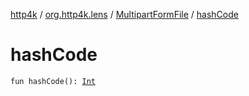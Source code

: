 [http4k](../../index.md) / [org.http4k.lens](../index.md) / [MultipartFormFile](index.md) / [hashCode](./hash-code.md)

# hashCode

`fun hashCode(): `[`Int`](https://kotlinlang.org/api/latest/jvm/stdlib/kotlin/-int/index.html)